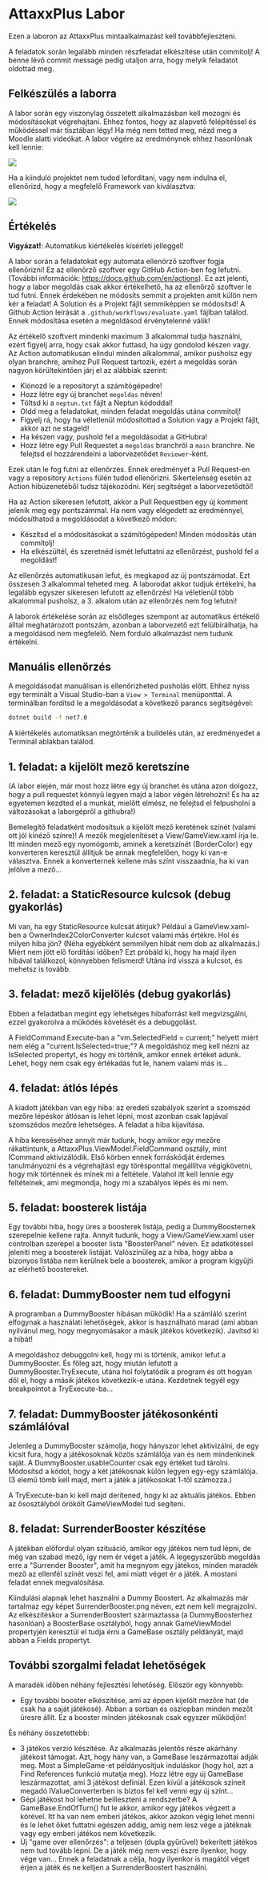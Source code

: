 # AttaxxPlus Labor

Ezen a laboron az AttaxxPlus mintaalkalmazást kell továbbfejleszteni.

A feladatok során legalább minden részfeladat elkészítése után commitolj! A benne lévő commit message pedig utaljon arra, hogy melyik feladatot oldottad meg.

## Felkészülés a laborra

A labor során egy viszonylag összetett alkalmazásban kell mozogni és módosításokat végrehajtani. Ehhez fontos, hogy az alapvető felépítéssel és működéssel már tisztában légy! Ha még nem tetted meg, nézd meg a Moodle alatti videókat. A labor végére az eredménynek ehhez hasonlónak kell lennie:

![](docs/SampleSolution.png)

Ha a kiinduló projektet nem tudod lefordítani, vagy nem indulna el, ellenőrizd, hogy a megfelelő Framework van kiválasztva:

![](docs/TargetFramework.png)

## Értékelés

**Vigyázat!**: Automatikus kiértékelés kísérleti jelleggel!

A labor során a feladatokat egy automata ellenörző szoftver fogja ellenőrizni! Ez az ellenőrző szoftver egy GitHub Action-ben fog lefutni. (További információk: https://docs.github.com/en/actions). Ez azt jelenti, hogy a labor megoldás csak akkor értékelhető, ha az ellenőrző szoftver le tud futni. Ennek érdekében ne módosíts semmit a projekten amit külön nem kér a feladat! A Solution és a Projekt fájlt semmiképpen se módosítsd! A Github Action leírását a `.github/workflows/evaluate.yaml` fájlban találod. Ennek módosítása esetén a megoldásod érvénytelenné válik!

Az értékelő szoftvert mindenki maximum 3 alkalommal tudja használni, ezért figyelj arra, hogy csak akkor futtasd, ha úgy gondolod készen vagy. Az Action automatikusan elindul minden alkalommal, amikor pusholsz egy olyan branchre, amihez Pull Request tartozik, ezért a megoldás során nagyon körültekintően járj el az alábbiak szerint:

* Klónozd le a repositoryt a számítógépedre!
* Hozz létre egy új branchet `megoldas` néven!
* Töltsd ki a `neptun.txt` fájlt a Neptun kódoddal!
* Oldd meg a feladatokat, minden feladat megoldás utána commitolj!
* Figyelj rá, hogy ha véletlenül módosítottad a Solution vagy a Projekt fájlt, akkor azt ne stageld!
* Ha készen vagy, pushold fel a megoldásodat a GitHubra!
* Hozz létre egy Pull Requestet a `megoldas` branchről a `main` branchre. Ne felejtsd el hozzárendelni a laborvezetődet `Reviewer`-ként.

Ezek után le fog futni az ellenőrzés. Ennek eredményét a Pull Request-en vagy a repository `Actions` fülén tudod ellenőrizni.
Sikertelenség esetén az Action hibüzenetéből tudsz tájékozódni. Kérj segítséget a laborvezetődtől!

Ha az Action sikeresen lefutott, akkor a Pull Requestben egy új komment jelenik meg egy pontszámmal. Ha nem vagy elégedett az eredménnyel, módosíthatod a megoldásodat a következő módon:

* Készítsd el a módosításokat a számítógépeden! Minden módosítás után commitolj!
* Ha elkészültél, és szeretnéd ismét lefuttatni az ellenőrzést, pushold fel a megoldást!

Az ellenőrzés automatikusan lefut, és megkapod az új pontszámodat. Ezt összesen 3 alkalommal teheted meg. A laborodat akkor tudjuk értékelni, ha legalább egyszer sikeresen lefutott az ellenőrzés! Ha véletlenül több alkalommal pusholsz, a 3. alkalom után az ellenőrzés nem fog lefutni!

A laborok értékelése során az elsődleges szempont az automatikus értékelő álltal meghatározott pontszám, azonban a laborvezető ezt felülbírálhatja, ha a megoldásod nem megfelelő. Nem forduló alkalmazást nem tudunk értékelni.

## Manuális ellenőrzés

A megoldásodat manuálisan is ellenőrizheted pusholás előtt. Ehhez nyiss egy terminált a Visual Studio-ban a `View > Terminal` menüponttal. A terminálban fordítsd le a megoldásodat a következő parancs segítségével:

```bash
dotnet build -f net7.0
```

A kiértékelés automatiksan megtörténik a buildelés után, az eredményedet a Terminál ablakban találod.

## 1. feladat: a kijelölt mező keretszíne

(A labor elején, már most hozz létre egy új branchet és utána azon dolgozz, hogy a pull requestet könnyű legyen majd a labor végén létrehozni! És ha az egyetemen kezdted el a munkát, mielőtt elmész, ne felejtsd el felpusholni a változásokat a laborgépről a githubra!)

Bemelegítő feladatként modosítsuk a kijelölt mező keretének színét (valami ott jól kinéző színre)!
A mezők megjelenítését a View/GameView.xaml írja le. Itt minden mező egy nyomógomb, aminek a keretszínét (BorderColor) egy konverteren keresztül állítjuk be annak megfelelően, hogy ki van-e választva. Ennek a konverternek kellene más színt visszaadnia, ha ki van jelölve a mező...

## 2. feladat: a StaticResource kulcsok (debug gyakorlás)

Mi van, ha egy StaticResource kulcsát átírjuk? Például a GameView.xaml-ben a OwnerIndex2ColorConverter kulcsot valami más értékre. Hol és milyen hiba jön? (Néha egyébként semmilyen hibát nem dob az alkalmazás.) Miért nem jött elő fordítási időben? Ezt próbáld ki, hogy ha majd ilyen hibával találkozol, könnyebben felismerd! Utána írd vissza a kulcsot, és mehetsz is tovább.

## 3. feladat: mező kijelölés (debug gyakorlás)

Ebben a feladatban megint egy lehetséges hibaforrást kell megvizsgálni, ezzel gyakorolva a működés követését és a debuggolást.

A FieldCommand.Execute-ban a "vm.SelectedField = current;" helyett miért nem elég a "current.IsSelected=true;"? A megoldáshoz meg kell nézni az IsSelected propertyt, és hogy mi történik, amikor ennek értéket adunk. Lehet, hogy nem csak egy értékadás fut le, hanem valami más is...

## 4. feladat: átlós lépés

A kiadott játékban van egy hiba: az eredeti szabályok szerint a szomszéd mezőre lépéskor átlósan is lehet lépni, most azonban csak lapjával szomszédos mezőre lehetséges. A feladat a hiba kijavítása. 

A hiba kereséséhez annyit már tudunk, hogy amikor egy mezőre rákattintunk, a AttaxxPlus.ViewModel.FieldCommand osztály, mint ICommand aktivizálódik. Első körben ennek forráskódját érdemes tanulmányozni és a végrehajtást egy törésponttal megállítva végigkövetni, hogy mik történnek és minek mi a feltétele. Valahol itt kell lennie egy feltételnek, ami megmondja, hogy mi a szabályos lépés és mi nem.

## 5. feladat: boosterek listája

Egy további hiba, hogy üres a boosterek listája, pedig a DummyBoosternek szerepelnie kellene rajta.
Annyit tudunk, hogy a View/GameView.xaml user controlban szerepel a booster lista "BoosterPanel" néven. Ez adatkötéssel jeleníti meg a boosterek listáját. Valószínűleg az a hiba, hogy abba a bizonyos listába nem kerülnek bele a boosterek, amikor a program kigyűjti az elérhető boostereket.

## 6. feladat: DummyBooster nem tud elfogyni

A programban a DummyBooster hibásan működik! Ha a számláló szerint elfogynak a használati lehetőségek, akkor is használható marad (ami abban nyilvánul meg, hogy megnyomásakor a másik játékos következik). Javítsd ki a hibát!

A megoldáshoz debuggolni kell, hogy mi is történik, amikor lefut a DummyBooster. És főleg azt, hogy miután lefutott a DummyBooster.TryExecute, utána hol folytatódik a program és ott hogyan dől el, hogy a másik játékos következik-e utána. Kezdetnek tegyél egy breakpointot a TryExecute-ba...

## 7. feladat: DummyBooster játékosonkénti számlálóval

Jelenleg a DummyBooster számolja, hogy hányszor lehet aktivizálni, de egy kicsit fura, hogy a játékosoknak közös számlálója van és nem mindenkinek saját.
A DummyBooster.usableCounter csak egy értéket tud tárolni. Módosítsd a kódot, hogy a két játékosnak külön legyen egy-egy számlálója. (3 elemű tömb kell majd, mert a játék a játékosokat 1-től számozza.)

A TryExecute-ban ki kell majd derítened, hogy ki az aktuális játékos. Ebben az ősosztályból örökölt GameViewModel tud segíteni.

## 8. feladat: SurrenderBooster készítése

A játékban előfordul olyan szituáció, amikor egy játékos nem tud lépni, de még van szabad mező, így nem ér véget a játék.
A legegyszerűbb megoldás erre a "Surrender Booster", amit ha megnyom egy játékos, minden maradék mező az ellenfél színét veszi fel, ami miatt véget ér a játék. A mostani feladat ennek megvalósítása.

Kiindulási alapnak lehet használni a Dummy Boostert. Az alkalmazás már tartalmaz egy képet SurrenderBooster.png néven, ezt nem kell megrajzolni. Az elkészítéskor a SurrenderBoostert származtassa (a DummyBoosterhez hasonlóan) a BoosterBase osztályból, hogy annak GameViewModel propertyjén keresztül el tudja érni a GameBase osztály példányát, majd abban a Fields propertyt.

## További szorgalmi feladat lehetőségek

A maradék időben néhány fejlesztési lehetőség. Először egy könnyebb:

- Egy további booster elkészítése, ami az éppen kijelölt mezőre hat (de csak ha a saját játékosé). Abban a sorban és oszlopban minden mezőt üresre állít. Ez a booster minden játékosnak csak egyszer működjön!

És néhány összetettebb:

- 3 játékos verzió készítése. Az alkalmazás jelentős része akárhány játékost támogat. Azt, hogy hány van, a GameBase leszármazottai adják meg. Most a SimpleGame-et példányosítjuk induláskor (hogy hol, azt a Find References funkció mutatja meg). Hozz létre egy új GameBase leszármazottat, ami 3 játékost definiál. Ezen kívül a játékosok színeit megadó IValueConverterben is biztos fel kell venni egy új színt...
- Gépi játékost hol lehetne beilleszteni a rendszerbe? A GameBase.EndOfTurn() fut le akkor, amikor egy játékos végzett a körével. Itt ha van nem emberi játékos, akkor azokon végig lehet menni és le lehet őket futtatni egészen addig, amíg nem lesz vége a játéknak vagy egy emberi játékos nem következik.
- Új "game over ellenőrzés": a teljesen (dupla gyűrűvel) bekerített játékos nem tud tovább lépni. De a játék még nem veszi észre ilyenkor, hogy vége van... Ennek a feladatnak a célja, hogy ilyenkor is magától véget érjen a játék és ne kelljen a SurrenderBoostert használni.

